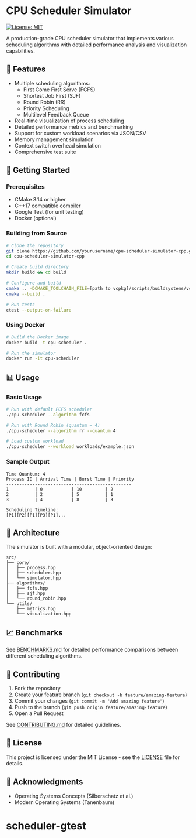 # CPU Scheduler Simulator


[![License: MIT](https://img.shields.io/badge/License-MIT-yellow.svg)](https://opensource.org/licenses/MIT)

A production-grade CPU scheduler simulator that implements various scheduling algorithms with detailed performance analysis and visualization capabilities.

## 🎯 Features

- Multiple scheduling algorithms:
  - First Come First Serve (FCFS)
  - Shortest Job First (SJF)
  - Round Robin (RR)
  - Priority Scheduling
  - Multilevel Feedback Queue
- Real-time visualization of process scheduling
- Detailed performance metrics and benchmarking
- Support for custom workload scenarios via JSON/CSV
- Memory management simulation
- Context switch overhead simulation
- Comprehensive test suite

## 🚀 Getting Started

### Prerequisites

- CMake 3.14 or higher
- C++17 compatible compiler
- Google Test (for unit testing)
- Docker (optional)

### Building from Source

```bash
# Clone the repository
git clone https://github.com/yourusername/cpu-scheduler-simulator-cpp.git
cd cpu-scheduler-simulator-cpp

# Create build directory
mkdir build && cd build

# Configure and build
cmake .. -DCMAKE_TOOLCHAIN_FILE=[path to vcpkg]/scripts/buildsystems/vcpkg.cmake
cmake --build .

# Run tests
ctest --output-on-failure
```

### Using Docker

```bash
# Build the Docker image
docker build -t cpu-scheduler .

# Run the simulator
docker run -it cpu-scheduler
```

## 📊 Usage

### Basic Usage

```bash
# Run with default FCFS scheduler
./cpu-scheduler --algorithm fcfs

# Run with Round Robin (quantum = 4)
./cpu-scheduler --algorithm rr --quantum 4

# Load custom workload
./cpu-scheduler --workload workloads/example.json
```

### Sample Output

```
Time Quantum: 4
Process ID | Arrival Time | Burst Time | Priority
------------------------------------------------
1          | 0           | 10         | 2
2          | 2           | 5          | 1
3          | 4           | 8          | 3

Scheduling Timeline:
[P1][P2][P1][P3][P1]...
```

## 🔧 Architecture

The simulator is built with a modular, object-oriented design:

```
src/
├── core/
│   ├── process.hpp
│   ├── scheduler.hpp
│   └── simulator.hpp
├── algorithms/
│   ├── fcfs.hpp
│   ├── sjf.hpp
│   └── round_robin.hpp
└── utils/
    ├── metrics.hpp
    └── visualization.hpp
```

## 📈 Benchmarks

See [BENCHMARKS.md](BENCHMARKS.md) for detailed performance comparisons between different scheduling algorithms.

## 🤝 Contributing

1. Fork the repository
2. Create your feature branch (`git checkout -b feature/amazing-feature`)
3. Commit your changes (`git commit -m 'Add amazing feature'`)
4. Push to the branch (`git push origin feature/amazing-feature`)
5. Open a Pull Request

See [CONTRIBUTING.md](CONTRIBUTING.md) for detailed guidelines.

## 📝 License

This project is licensed under the MIT License - see the [LICENSE](LICENSE) file for details.

## 🙏 Acknowledgments

- Operating Systems Concepts (Silberschatz et al.)
- Modern Operating Systems (Tanenbaum)
# scheduler-gtest
